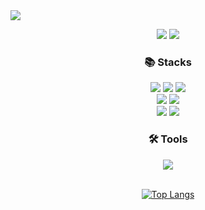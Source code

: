 <img src="https://capsule-render.vercel.app/api?type=waving&color=80ADFF&height=200&section=header&text=Welcome%20to%20Hyeokiii's%20Github&fontSize=40" />
<p align="center"><a href="https://www.notion.so/Front-Developer-4d9adadbdd3041a4a24e5dc589fa91a9?pvs=4" target="_blank"><img src="https://img.shields.io/badge/devlog-000000?style=for-the-badge&logo=notion&logoColor=white"/></a>
<img src="https://img.shields.io/badge/mail ＞ rlawogur0533@gmail.com-ffffff?style=for-the-badge&logo=gmail&logoColor=ea4335"/></p>

<h3 align="center">📚 Stacks </h3>
<div align="center"><img src="https://img.shields.io/badge/HTML-e34f26?style=for-the-badge&logo=html5&logoColor=white"/>  <img src="https://img.shields.io/badge/CSS-1572b6?style=for-the-badge&logo=css3&logoColor=white"/>  <img src="https://img.shields.io/badge/JavaScript-f7df1e?style=for-the-badge&logo=javascript&logoColor=black"/> 
  <br/>
<img src="https://shields.io/badge/react-black?logo=react&style=for-the-badge"/>  
  <img src="https://img.shields.io/badge/next.js-000000?style=for-the-badge&logo=nextdotjs&logoColor=white"/>  
  <br/>
  <img src="https://img.shields.io/badge/Tailwind_CSS-grey?style=for-the-badge&logo=tailwind-css&logoColor=38B2AC"/>
    <img src="https://img.shields.io/badge/Sass-CC6699?style=for-the-badge&logo=Sass&logoColor=white"/>

 
</div>

<h3 align="center"> 🛠️ Tools </h3>
<div align="center">
<img src="https://img.shields.io/badge/vscode-007acc?style=for-the-badge&logo=visual studio code&logoColor=white"/></div>
</div>
<br>
<div align="center">
  
  [![Top Langs](https://github-readme-stats.vercel.app/api/top-langs/?username=hyeokiii&layout=compact)](https://github.com/hyeokiii/github-readme-stats)

</div>
